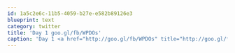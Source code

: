 ```yaml
---
id: 1a5c2e6c-11b5-4059-b27e-e582b89126e3
blueprint: text
category: twitter
title: 'Day 1 goo.gl/fb/WPDOs'
caption: 'Day 1 <a href="http://goo.gl/fb/WPDOs" title="http://goo.gl/fb/WPDOs" class="link link_untco">goo.gl/fb/WPDOs</a>'
---
```

